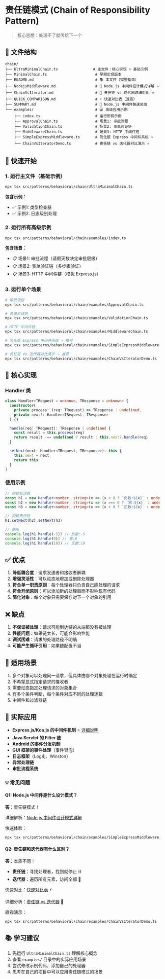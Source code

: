 # 责任链模式 (Chain of Responsibility Pattern)

> 核心思想：处理不了就传给下一个

## 📁 文件结构

```
chain/
├── UltraMinimalChain.ts                # 主文件：核心实现 + 基础示例
├── MinimalChain.ts                      # 早期实现版本
├── README.md                            # 📚 本文件（完整指南）
├── NodejsMiddleware.md                  # 📖 Node.js 中间件设计模式详解 ⭐
├── ChainVsIterator.md                   # 📖 责任链 vs 迭代器详细对比 ⭐
├── QUICK_COMPARISON.md                  # ⚡ 快速对比表（速查）
├── SUMMARY.md                           # 📝 Node.js 中间件快速总结
└── examples/                            # 💻 高级应用示例
    ├── index.ts                         # 运行所有示例
    ├── ApprovalChain.ts                 # 场景1: 审批流程
    ├── ValidationChain.ts               # 场景2: 表单验证链
    ├── MiddlewareChain.ts               # 场景3: HTTP 中间件链
    ├── SimpleExpressMiddleware.ts       # 简化版 Express 中间件系统 ⭐
    └── ChainVsIteratorDemo.ts           # 责任链 vs 迭代器对比演示 ⭐
```

## 🚀 快速开始

### 1. 运行主文件（基础示例）

```bash
npx tsx src/patterns/behavioral/chain/UltraMinimalChain.ts
```

**包含示例：**

- ✅ 示例1: 类型检查器
- ✅ 示例2: 日志级别处理

### 2. 运行所有高级示例

```bash
npx tsx src/patterns/behavioral/chain/examples/index.ts
```

**包含场景：**

- 📋 场景1: 审批流程（请假天数决定审批层级）
- 📋 场景2: 表单验证链（多步骤验证）
- 📋 场景3: HTTP 中间件链（模拟 Express.js）

### 3. 运行单个场景

```bash
# 审批流程
npx tsx src/patterns/behavioral/chain/examples/ApprovalChain.ts

# 表单验证链
npx tsx src/patterns/behavioral/chain/examples/ValidationChain.ts

# HTTP 中间件链
npx tsx src/patterns/behavioral/chain/examples/MiddlewareChain.ts

# 简化版 Express 中间件系统 ⭐ 推荐
npx tsx src/patterns/behavioral/chain/examples/SimpleExpressMiddleware.ts

# 责任链 vs 迭代器对比演示 ⭐ 推荐
npx tsx src/patterns/behavioral/chain/examples/ChainVsIteratorDemo.ts
```

## 📖 核心实现

### Handler 类

```typescript
class Handler<TRequest = unknown, TResponse = unknown> {
  constructor(
    private process: (req: TRequest) => TResponse | undefined,
    private next?: Handler<TRequest, TResponse>
  ) {}

  handle(req: TRequest): TResponse | undefined {
    const result = this.process(req)
    return result !== undefined ? result : this.next?.handle(req)
  }

  setNext(next: Handler<TRequest, TResponse>): this {
    this.next = next
    return this
  }
}
```

### 使用示例

```typescript
// 创建处理器
const h1 = new Handler<number, string>(x => (x < 0 ? `负数:${x}` : undefined))
const h2 = new Handler<number, string>(x => (x === 0 ? `零:${x}` : undefined))
const h3 = new Handler<number, string>(x => (x > 0 ? `正数:${x}` : undefined))

// 构建责任链
h1.setNext(h2).setNext(h3)

// 使用
console.log(h1.handle(-5)) // 负数:-5
console.log(h1.handle(0)) // 零:0
console.log(h1.handle(10)) // 正数:10
```

## ✅ 优点

1. **降低耦合度**：请求发送者和接收者解耦
2. **增强灵活性**：可以动态地增加或删除处理器
3. **符合单一职责原则**：每个处理器只负责自己能处理的请求
4. **符合开闭原则**：可以添加新的处理器而不影响现有代码
5. **简化对象**：每个对象只需要保存对下一个对象的引用

## ❌ 缺点

1. **不保证被处理**：请求可能到达链的末端都没有被处理
2. **性能问题**：如果链太长，可能会影响性能
3. **调试困难**：请求的处理路径不明确
4. **可能产生循环引用**：如果链配置不当

## 🎯 适用场景

1. 多个对象可以处理同一请求，但具体由哪个对象处理在运行时确定
2. 不希望显式指定请求的接收者
3. 需要动态指定处理请求的对象集合
4. 有多个条件判断，每个条件对应不同的处理逻辑
5. 中间件和过滤器链

## 🌟 实际应用

- **Express.js/Koa.js 的中间件机制** ⭐ [详细说明](./NodejsMiddleware.md)
- **Java Servlet 的 Filter 链**
- **Android 的事件分发机制**
- **GUI 框架的事件处理**（事件冒泡）
- **日志框架**（Log4j、Winston）
- **异常处理链**
- **审批流程系统**

### 💡 常见问题

#### Q1: Node.js 中间件是什么设计模式？

**答**：责任链模式！

详细解析：[Node.js 中间件设计模式详解](./NodejsMiddleware.md)

快速体验：

```bash
npx tsx src/patterns/behavioral/chain/examples/SimpleExpressMiddleware.ts
```

#### Q2: 责任链和迭代器有什么区别？

**答**：本质不同！

- **责任链**：寻找处理者，找到就停止 ⛓️
- **迭代器**：遍历所有元素，访问全部 🔄

快速对比：[快速对比表](./QUICK_COMPARISON.md) ⚡

详细分析：[责任链 vs 迭代器](./ChainVsIterator.md) 📖

直观演示：

```bash
npx tsx src/patterns/behavioral/chain/examples/ChainVsIteratorDemo.ts
```

## 📚 学习建议

1. 先运行 `UltraMinimalChain.ts` 理解核心概念
2. 查看 `examples/` 目录中的实际应用场景
3. 尝试修改示例代码，添加自己的处理器
4. 思考在自己的项目中可以应用责任链模式的场景
